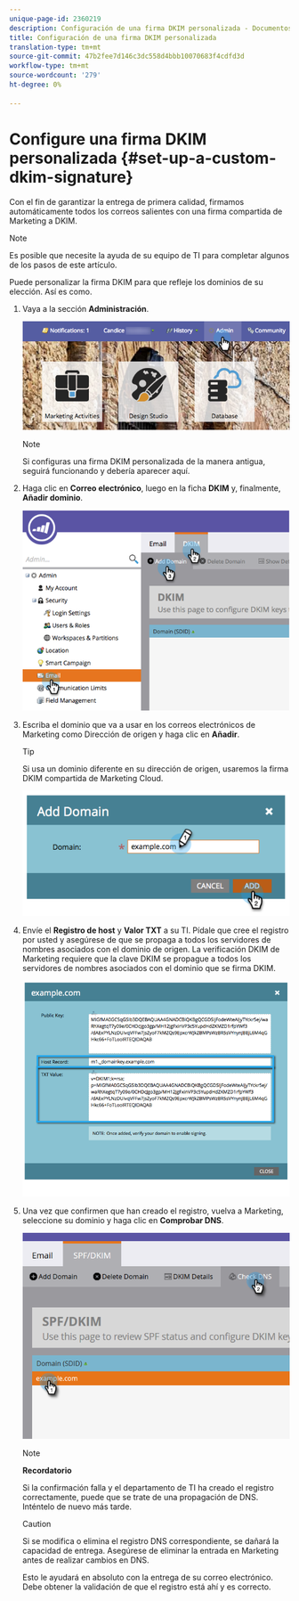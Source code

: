 ```yaml
---
unique-page-id: 2360219
description: Configuración de una firma DKIM personalizada - Documentos de marketing - Documentación del producto
title: Configuración de una firma DKIM personalizada
translation-type: tm+mt
source-git-commit: 47b2fee7d146c3dc558d4bbb10070683f4cdfd3d
workflow-type: tm+mt
source-wordcount: '279'
ht-degree: 0%

---
```



# Configure una firma DKIM personalizada {#set-up-a-custom-dkim-signature}

Con el fin de garantizar la entrega de primera calidad, firmamos automáticamente todos los correos salientes con una firma compartida de Marketing a DKIM.

>[!NOTE]
>
>Es posible que necesite la ayuda de su equipo de TI para completar algunos de los pasos de este artículo.

Puede personalizar la firma DKIM para que refleje los dominios de su elección. Así es como.

1. Vaya a la sección **Administración**.

   ![](assets/adminhand.png)

   >[!NOTE]
   >
   >
   >Si configuras una firma DKIM personalizada de la manera antigua, seguirá funcionando y debería aparecer aquí.

1. Haga clic en **Correo electrónico**, luego en la ficha **DKIM** y, finalmente, **Añadir dominio**.

   ![](assets/image2014-9-18-15-3a39-3a30.png)

1. Escriba el dominio que va a usar en los correos electrónicos de Marketing como Dirección de origen y haga clic en **Añadir**.

   >[!TIP]
   >
   >
   >Si usa un dominio diferente en su dirección de origen, usaremos la firma DKIM compartida de Marketing Cloud.

   ![](assets/image2014-9-18-15-3a40-3a28.png)

1. Envíe el **Registro de host** y **Valor TXT** a su TI. Pídale que cree el registro por usted y asegúrese de que se propaga a todos los servidores de nombres asociados con el dominio de origen. La verificación DKIM de Marketing requiere que la clave DKIM se propague a todos los servidores de nombres asociados con el dominio que se firma DKIM.

   ![](assets/image2014-9-18-15-3a40-3a44.png)

1. Una vez que confirmen que han creado el registro, vuelva a Marketing, seleccione su dominio y haga clic en **Comprobar DNS**.

   ![](assets/check.png)

   >[!NOTE]
   >
   >**Recordatorio**
   >
   >Si la confirmación falla y el departamento de TI ha creado el registro correctamente, puede que se trate de una propagación de DNS. Inténtelo de nuevo más tarde.

   >[!CAUTION]
   >
   >
   >Si se modifica o elimina el registro DNS correspondiente, se dañará la capacidad de entrega. Asegúrese de eliminar la entrada en Marketing antes de realizar cambios en DNS.

   Esto le ayudará en absoluto con la entrega de su correo electrónico. Debe obtener la validación de que el registro está ahí y es correcto.

